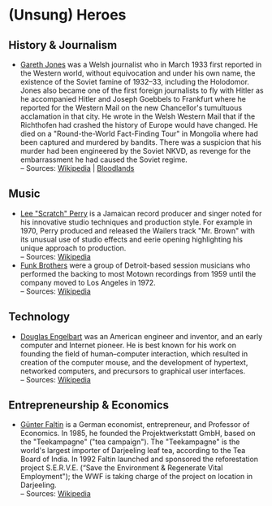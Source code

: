# (Unsung) Heroes

## History & Journalism

- [Gareth Jones](https://en.wikipedia.org/wiki/Gareth_Jones_(journalist)) was a Welsh journalist who in March 1933 first reported in the Western world, 
without equivocation and under his own name, the existence of the Soviet famine of 1932–33, including the Holodomor. Jones also became one of the first 
foreign journalists to fly with Hitler as he accompanied Hitler and Joseph Goebbels to Frankfurt where he reported for the Western Mail on the new Chancellor's 
tumultuous acclamation in that city. He wrote in the Welsh Western Mail that if the Richthofen had crashed the history of Europe would have changed. 
He died on a "Round-the-World Fact-Finding Tour" in Mongolia where had been captured and murdered by bandits. There was a suspicion that his murder had been 
engineered by the Soviet NKVD, as revenge for the embarrassment he had caused the Soviet regime.
<br />– Sources: [Wikipedia](https://en.wikipedia.org/wiki/Gareth_Jones_(journalist)) | [Bloodlands](https://en.wikipedia.org/wiki/Bloodlands)

## Music

- [Lee "Scratch" Perry](https://en.wikipedia.org/wiki/Lee_%22Scratch%22_Perry) is a Jamaican record producer and singer noted for his innovative studio 
techniques and production style. For example in 1970, Perry produced and released the Wailers track "Mr. Brown" with its unusual use of studio effects and eerie opening highlighting his unique approach to production. <br />– Sources: [Wikipedia](https://en.wikipedia.org/wiki/Lee_%22Scratch%22_Perry)
- [Funk Brothers](https://en.wikipedia.org/wiki/The_Funk_Brothers) were a group of Detroit-based session musicians who performed the backing to most Motown recordings from 1959 until the company moved to Los Angeles in 1972.<br />– Sources: [Wikipedia](https://en.wikipedia.org/wiki/The_Funk_Brothers)

## Technology

- [Douglas Engelbart](https://en.wikipedia.org/wiki/Douglas_Engelbart) was an American engineer and inventor, and an early computer and Internet pioneer. He is best known for his work on founding the field of human–computer interaction, which resulted in creation of the computer mouse, and the development of hypertext, networked computers, and precursors to graphical user interfaces.
<br />– Sources: [Wikipedia](https://en.wikipedia.org/wiki/Douglas_Engelbart)


## Entrepreneurship & Economics

- [Günter Faltin](https://de.wikipedia.org/wiki/G%C3%BCnter_Faltin) is a German economist, entrepreneur, and Professor of Economics. In 1985, he founded the Projektwerkstatt GmbH, based on the "Teekampagne" ("tea campaign"). The "Teekampagne" is the world's largest importer of Darjeeling leaf tea, according to the Tea Board of India. In 1992 Faltin launched and sponsored the reforestation project S.E.R.V.E. (“Save the Environment & Regenerate Vital Employment"); the WWF is taking charge of the project on location in Darjeeling.
<br />– Sources: [Wikipedia](https://de.wikipedia.org/wiki/G%C3%BCnter_Faltin)


